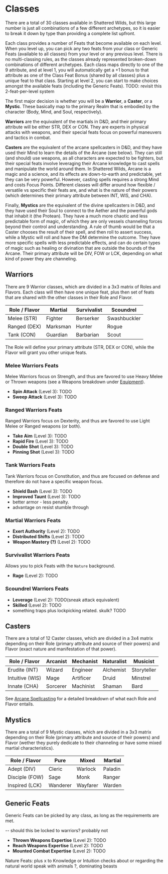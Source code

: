 # Classes

There are a total of 30 classes available in Shattered Wilds, but this large number is just all combinations of a few different archetypes, so it is easier to break it down by type than providing a complete list upfront.

Each class provides a number of Feats that become available on each level. When you level up, you can pick any two feats from your class or Generic Feats (available to all classes) from your level or any previous level. There is no multi-classing rules, as the classes already represented broken-down combinations of different archetypes. Each class maps directly to one of the 9 attribute, and at level 1, you will automatically get a +1 bonus to that attribute as one of the Class Feat Bonus (shared by all classes) plus a unique feat to that class. Starting at level 2, you can start to make choices amongst the available feats (including the Generic Feats). TODO: revisit this 2-feat-per-level system

The first major decision is whether you will be a **Warrior**, a **Caster**, or a **Mystic**. These basically map to the primary Realm that is embodied by the character (Body, Mind, and Soul, respectively).

**Warriors** are the equivalent of the martials in D&D, and their primary attribute will be either STR, DEX or CON. They are experts in physical attacks with weapons, and their special feats focus on powerful maneuvers and tactics in combat.

**Casters** are the equivalent of the arcane spellcasters in D&D, and they have used their Mind to learn the details of the Arcane (see below). They can still (and should) use weapons, as all characters are expected to be fighters, but their special feats involve leveraging their Arcane knowledge to cast spells and manipulate the world around them. In Shattered Wilds, Arcane is a magic and a science, and its effects are down-to-earth and predictable, yet they can be very powerful. However, casting spells requires a strong Mind and costs Focus Points. Different classes will differ around how flexible / versatile vs specific their feats are, and what is the nature of their powers (which determines their primary attribute between INT, WIS, and CHA).

Finally, **Mystics** are the equivalent of the divine spellcasters in D&D, and they have used their Soul to connect to the Aether and the powerful gods that inhabit it (the Protean). They have a much more chaotic and less predictable form of magic, of which they are only vessels channeling forces beyond their control and understanding. A rule of thumb would be that a Caster chooses the result of their spell, and then roll to assert success, while a Mystic will roll and have the DM determine the outcome. They have more specific spells with less predictable effects, and can do certain types of magic such as healing or divination that are outside the bounds of the Arcane. Their primary attribute will be DIV, FOW or LCK, depending on what kind of power they are channeling.

## Warriors

There are 9 Warrior classes, which are divided in a 3x3 matrix of Roles and Flavors. Each class will then have one unique feat, plus then set of feats that are shared with the other classes in their Role and Flavor.

| Role / Flavor | Martial | Survivalist | Scoundrel    |
|---------------|---------|-------------|--------------|
| Melee (STR)   | Fighter | Berserker   | Swashbuckler |
| Ranged (DEX)  | Marksman| Hunter      | Rogue        |
| Tank (CON)    | Guardian| Barbarian   | Scout        |

The Role will define your primary attribute (STR, DEX or CON), while the Flavor will grant you other unique feats.

### Melee Warriors Feats

Melee Warriors focus on Strength, and thus are favored to use Heavy Melee or Thrown weapons (see a Weapons breakdown under [Equipment](equipment.md)).

* **Spin Attack** (Level 3): TODO
* **Sweep Attack** (Level 3): TODO

### Ranged Warriors Feats

Ranged Warriors focus on Dexterity, and thus are favored to use Light Melee or Ranged weapons (or both).

* **Take Aim** (Level 3): TODO
* **Rapid Fire** (Level 3): TODO
* **Double Shot** (Level 3): TODO
* **Pinning Shot** (Level 3): TODO

### Tank Warriors Feats

Tank Warriors focus on Constitution, and thus are focused on defense and therefore do not have a specific weapon focus.

* **Shield Bash** (Level 3): TODO
* **Improved Taunt** (Level 3): TODO
* better armor - less penalty.
* advantage on resist stumble through

### Martial Warriors Feats

* **Exert Authority** (Level 2): TODO
* **Distributed Shifts** (Level 2): TODO
* **Weapon Mastery (?)** (Level 2): TODO

### Survivalist Warriors Feats

Allows you to pick Feats with the `Nature` background.

* **Rage** (Level 2): TODO

### Scoundrel Warriors Feats

* **Leverage** (Level 2): TODO(sneak attack equivalent)
* **Skilled** (Level 2): TODO
* something traps plus lockpicking related. skulk? TODO

## Casters

There are a total of 12 Caster classes, which are divided in a 3x4 matrix depending on their Role (primary attribute and source of their powers) and Flavor (exact nature and manifestation of that power).

| Role / Flavor  | Arcanist | Mechanist | Naturalist | Musicist    |
|----------------|----------|-----------|------------|-------------|
| Erudite (INT)  | Wizard   | Engineer  | Alchemist  | Storyteller |
| Intuitive (WIS)| Mage     | Artificer | Druid      | Minstrel    |
| Innate (CHA)   | Sorcerer | Machinist | Shaman     | Bard        |

See [Arcane Spellcasting](arcane.md) for a detailed breakdown of what each Role and Flavor entails.

## Mystics

There are a total of 9 Mystic classes, which are divided in a 3x3 matrix depending on their Role (primary attribute and source of their powers) and Flavor (wether they purely dedicate to their channeling or have some mixed martial characteristics).

| Role / Flavor | Pure     | Mixed     | Martial   |
|---------------|----------|-----------|-----------|
| Adept (DIV)   | Cleric   | Warlock   | Paladin   |
| Disciple (FOW)| Sage     | Monk      | Ranger    |
| Inspired (LCK)| Wanderer | Wayfarer  | Warden    |

## Generic Feats

Generic Feats can be picked by any class, as long as the requirements are met.

-- should this be locked to warriors? probably not

* **Thrown Weapons Expertise** (Level 2): TODO
* **Reach Weapons Expertise** (Level 2): TODO
* **Mounted Combat Expertise** (Level 2): TODO

Nature Feats:
plus x to Knowledge or Intuition checks about or regarding the natural world
speak with animals ?, dominating beasts

